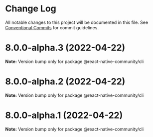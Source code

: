 # Change Log

All notable changes to this project will be documented in this file.
See [Conventional Commits](https://conventionalcommits.org) for commit guidelines.

# 8.0.0-alpha.3 (2022-04-22)

**Note:** Version bump only for package @react-native-community/cli





# 8.0.0-alpha.2 (2022-04-22)

**Note:** Version bump only for package @react-native-community/cli





# 8.0.0-alpha.1 (2022-04-22)

**Note:** Version bump only for package @react-native-community/cli
